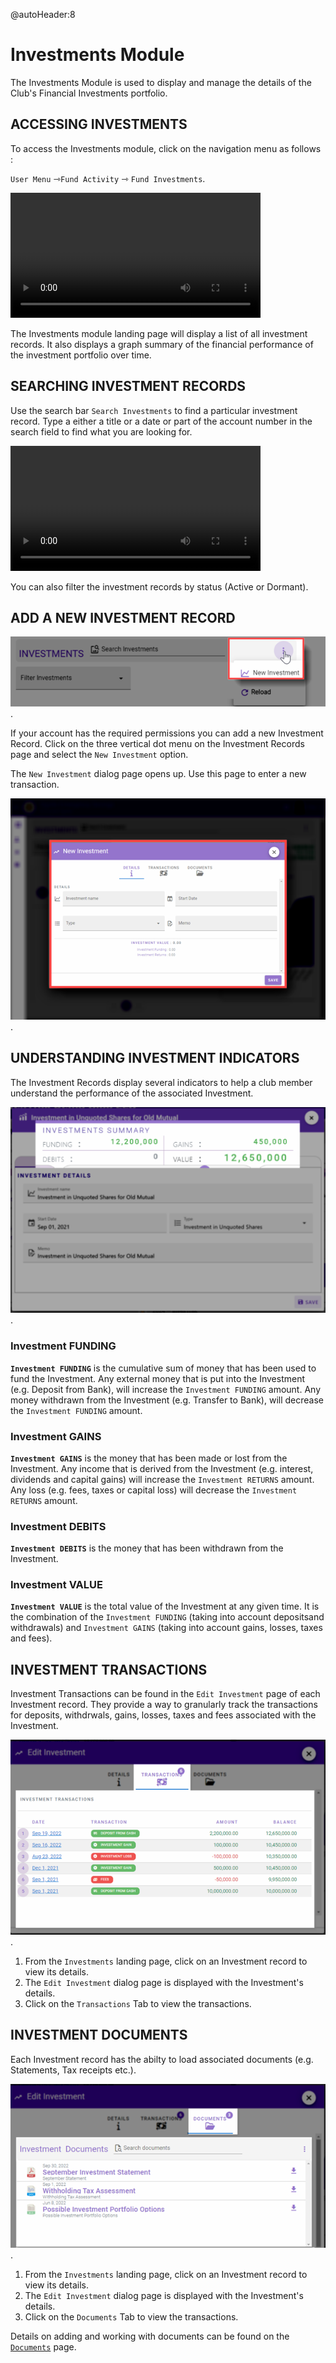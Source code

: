 @autoHeader:8
# Investments Module

The Investments Module is used to display and manage the details of the Club's Financial Investments portfolio.

## ACCESSING INVESTMENTS

To access the Investments module, click on the navigation menu as follows :

 `User Menu` &#8702;`Fund Activity` &#8702;  `Fund Investments`.

<video src="static/video/Fund_Investments.mp4" 
    width="400px" controls autoplay loop>
  <img src="static/images/7.0_Investments_Banner.png"/>
</video>

The Investments module landing page will display a list of all investment records. It also displays a graph summary of the financial performance of the investment portfolio over time.

## SEARCHING INVESTMENT RECORDS

Use the search bar `Search Investments` to find a particular investment record. Type a either a title or a date or part of the account number in the search field to find what you are looking for.

<video src="static/video/Investments_Search_Filter.mp4" 
    width="400px" controls autoplay loop>
  <img src="static/images/7.3_Investments_Search.png"/>
</video>

You can also filter the investment records by status (Active or Dormant). 

## ADD A NEW INVESTMENT RECORD

![alt text](static/images/7.4_Add_Investment_Menu.png "Add Investments Menu :size=400").

If your account has the required permissions you can add a new Investment Record. Click on the three vertical dot menu on the Investment Records page and select the `New Investment` option.

The `New Investment` dialog page opens up. Use this page to enter a new transaction.

![alt text](static/images/7.5_Add_Investment_Page.png "Add Investment Record Page :size=400").

## UNDERSTANDING INVESTMENT INDICATORS
The Investment Records display several indicators to help a club member understand the performance of the associated Investment.

![alt text](static/images/7.6_Investment_Indicators.png "Investments Indicators :size=400").

### Investment FUNDING
 **`Investment FUNDING`** is the cumulative sum of money that has been used to fund the Investment. Any external money that is put into the Investment (e.g. Deposit from Bank), will increase the `Investment FUNDING` amount. Any money withdrawn from the Investment (e.g. Transfer to Bank), will decrease the `Investment FUNDING` amount.

### Investment GAINS
 **`Investment GAINS`** is the money that has been made or lost from the Investment. 
 Any income that is derived from the Investment (e.g. interest, dividends and 
 capital gains) will increase the `Investment RETURNS` amount. 
 Any loss (e.g. fees, taxes or capital loss) will decrease the `Investment RETURNS` 
 amount.

### Investment DEBITS
**`Investment DEBITS`** is the money that has been withdrawn from the Investment.

### Investment VALUE
**`Investment VALUE`** is the total value of the Investment at any given time. 
It is the combination of the `Investment FUNDING` (taking into account depositsand  
withdrawals) and `Investment GAINS` (taking into account gains, losses, taxes and fees).

## INVESTMENT TRANSACTIONS
Investment Transactions can be found in the `Edit Investment` page of each Investment record. They provide a way to granularly track the transactions for deposits, withdrwals, gains, losses, taxes and fees associated with the Investment.

![alt text](static/images/7.7_Investment_Transactions.png "Investment Transactions :size=400").

 1. From the `Investments` landing page, click on an Investment record to view its details.
 1. The `Edit Investment` dialog page is displayed with the Investment's details.
 1. Click on the `Transactions` Tab to view the transactions.

## INVESTMENT DOCUMENTS
Each Investment record has the abilty to load associated documents (e.g. Statements, Tax receipts etc.). 

![alt text](static/images/7.8_Investment_Documents.png "Investment Documents :size=400").

1. From the `Investments` landing page, click on an Investment record to view its details.
2. The `Edit Investment` dialog page is displayed with the Investment's details.
3. Click on the `Documents` Tab to view the transactions.

Details on adding and working with documents can be found on the [`Documents`](06_user_documents.md) page.